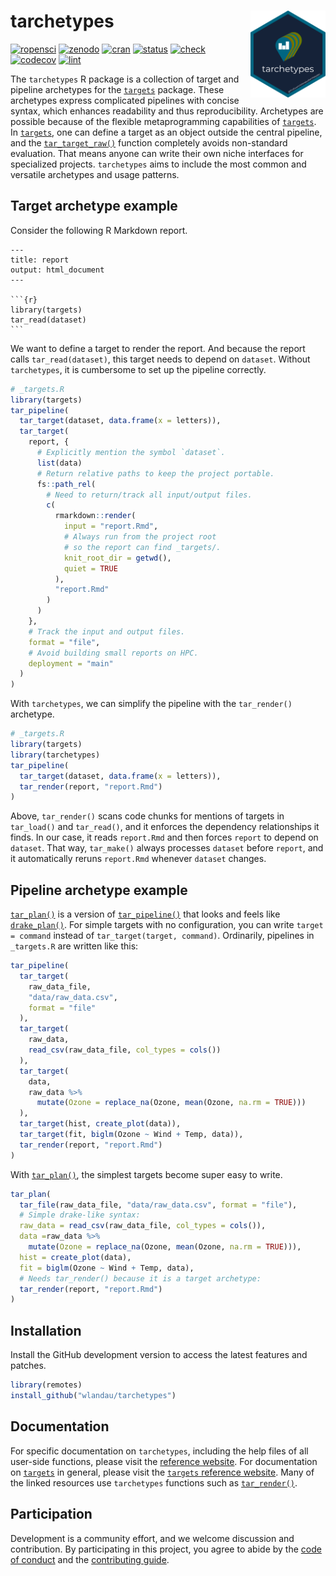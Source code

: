 
# tarchetypes <img src='man/figures/logo.png' align="right" height="139"/>

[![ropensci](https://badges.ropensci.org/401_status.svg)](https://github.com/ropensci/software-review/issues/401)
[![zenodo](https://zenodo.org/badge/282774543.svg)](https://zenodo.org/badge/latestdoi/282774543)
[![cran](http://www.r-pkg.org/badges/version/tarchetypes)](https://cran.r-project.org/package=tarchetypes)
[![status](https://www.repostatus.org/badges/latest/active.svg)](https://www.repostatus.org/#active)
[![check](https://github.com/wlandau/tarchetypes/workflows/check/badge.svg)](https://github.com/wlandau/tarchetypes/actions?query=workflow%3Acheck)
[![codecov](https://codecov.io/gh/wlandau/tarchetypes/branch/main/graph/badge.svg?token=3T5DlLwUVl)](https://codecov.io/gh/wlandau/targets)
[![lint](https://github.com/wlandau/tarchetypes/workflows/lint/badge.svg)](https://github.com/wlandau/tarchetypes/actions?query=workflow%3Alint)

The `tarchetypes` R package is a collection of target and pipeline
archetypes for the [`targets`](https://github.com/wlandau/targets)
package. These archetypes express complicated pipelines with concise
syntax, which enhances readability and thus reproducibility. Archetypes
are possible because of the flexible metaprogramming capabilities of
[`targets`](https://github.com/wlandau/targets). In
[`targets`](https://github.com/wlandau/targets), one can define a target
as an object outside the central pipeline, and the
[`tar_target_raw()`](https://wlandau.github.io/targets/reference/tar_target_raw.html)
function completely avoids non-standard evaluation. That means anyone
can write their own niche interfaces for specialized projects.
`tarchetypes` aims to include the most common and versatile archetypes
and usage patterns.

## Target archetype example

Consider the following R Markdown report.

    ---
    title: report
    output: html_document
    ---
    
    ```{r}
    library(targets)
    tar_read(dataset)
    ```

We want to define a target to render the report. And because the report
calls `tar_read(dataset)`, this target needs to depend on `dataset`.
Without `tarchetypes`, it is cumbersome to set up the pipeline
correctly.

``` r
# _targets.R
library(targets)
tar_pipeline(
  tar_target(dataset, data.frame(x = letters)),
  tar_target(
    report, {
      # Explicitly mention the symbol `dataset`.
      list(data)
      # Return relative paths to keep the project portable.
      fs::path_rel(
        # Need to return/track all input/output files.
        c( 
          rmarkdown::render(
            input = "report.Rmd",
            # Always run from the project root
            # so the report can find _targets/.
            knit_root_dir = getwd(),
            quiet = TRUE
          ),
          "report.Rmd"
        )
      )
    },
    # Track the input and output files.
    format = "file",
    # Avoid building small reports on HPC.
    deployment = "main"
  )
)
```

With `tarchetypes`, we can simplify the pipeline with the `tar_render()`
archetype.

``` r
# _targets.R
library(targets)
library(tarchetypes)
tar_pipeline(
  tar_target(dataset, data.frame(x = letters)),
  tar_render(report, "report.Rmd")
)
```

Above, `tar_render()` scans code chunks for mentions of targets in
`tar_load()` and `tar_read()`, and it enforces the dependency
relationships it finds. In our case, it reads `report.Rmd` and then
forces `report` to depend on `dataset`. That way, `tar_make()` always
processes `dataset` before `report`, and it automatically reruns
`report.Rmd` whenever `dataset` changes.

## Pipeline archetype example

[`tar_plan()`](https://wlandau.github.io/tarchetypes/reference/tar_plan.html)
is a version of
[`tar_pipeline()`](https://wlandau.github.io/targets/reference/tar_pipeline.html)
that looks and feels like
[`drake_plan()`](https://docs.ropensci.org/drake/reference/drake_plan.html).
For simple targets with no configuration, you can write `target =
command` instead of `tar_target(target, command)`. Ordinarily, pipelines
in `_targets.R` are written like this:

``` r
tar_pipeline(
  tar_target(
    raw_data_file,
    "data/raw_data.csv",
    format = "file"
  ),
  tar_target(
    raw_data,
    read_csv(raw_data_file, col_types = cols())
  ),
  tar_target(
    data,
    raw_data %>%
      mutate(Ozone = replace_na(Ozone, mean(Ozone, na.rm = TRUE)))
  ),
  tar_target(hist, create_plot(data)),
  tar_target(fit, biglm(Ozone ~ Wind + Temp, data)),
  tar_render(report, "report.Rmd")
)
```

With
[`tar_plan()`](https://wlandau.github.io/tarchetypes/reference/tar_plan.html),
the simplest targets become super easy to write.

``` r
tar_plan(
  tar_file(raw_data_file, "data/raw_data.csv", format = "file"),
  # Simple drake-like syntax:
  raw_data = read_csv(raw_data_file, col_types = cols()),
  data =raw_data %>%
    mutate(Ozone = replace_na(Ozone, mean(Ozone, na.rm = TRUE))),
  hist = create_plot(data),
  fit = biglm(Ozone ~ Wind + Temp, data),
  # Needs tar_render() because it is a target archetype:
  tar_render(report, "report.Rmd")
)
```

## Installation

Install the GitHub development version to access the latest features and
patches.

``` r
library(remotes)
install_github("wlandau/tarchetypes")
```

## Documentation

For specific documentation on `tarchetypes`, including the help files of
all user-side functions, please visit the [reference
website](https://wlandau.github.io/tarchetypes/). For documentation on
[`targets`](https://github.com/wlandau/targets) in general, please visit
the [`targets` reference website](https://wlandau.github.io/targets).
Many of the linked resources use `tarchetypes` functions such as
[`tar_render()`](https://wlandau.github.io/tarchetypes/reference/tar_render.html).

## Participation

Development is a community effort, and we welcome discussion and
contribution. By participating in this project, you agree to abide by
the [code of
conduct](https://github.com/wlandau/tarchetypes/blob/main/CODE_OF_CONDUCT.md)
and the [contributing
guide](https://github.com/wlandau/tarchetypes/blob/main/CONTRIBUTING.md).
